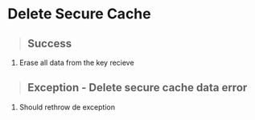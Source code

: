 # Delete Secure Cache

> ## Success
1. Erase all data from the key recieve

> ## Exception - Delete secure cache data error
1. Should rethrow de exception